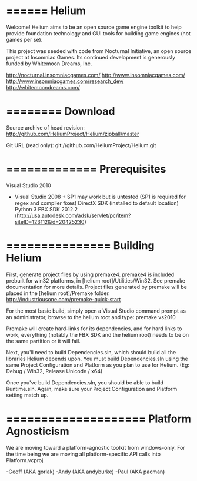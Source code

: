 ======
Helium
======

Welcome!  Helium aims to be an open source game engine toolkit to
help provide foundation technology and GUI tools for building game
engines (not games per se).

This project was seeded with code from Nocturnal Initiative, an open
source project at Insomniac Games.  Its continued development is
generously funded by Whitemoon Dreams, Inc.

http://nocturnal.insomniacgames.com/
http://www.insomniacgames.com/
http://www.insomniacgames.com/research_dev/
http://whitemoondreams.com/

========
Download
========

Source archive of head revision:
http://github.com/HeliumProject/Helium/zipball/master

Git URL (read only):
git://github.com/HeliumProject/Helium.git

=============
Prerequisites
=============

Visual Studio 2010
 - Visual Studio 2008 + SP1 may work but is untested (SP1 is required for 
   regex and compiler fixes)
DirectX SDK (installed to default location)
Python 3
FBX SDK 2012.2 (http://usa.autodesk.com/adsk/servlet/pc/item?siteID=123112&id=20425230)

===============
Building Helium
===============

First, generate project files by using premake4. premake4 is included
prebuilt for win32 platforms, in [helium root]/Utilities/Win32. See
premake documentation for more details. Project files generated by
premake will be placed in the [helium root]/Premake folder.
http://industriousone.com/premake-quick-start

For the most basic build, simply open a Visual Studio command prompt as an administrator, browse to the helium root and type:
premake vs2010

Premake will create hard-links for its dependencies, and for hard links to work, everything (notably the FBX SDK and the helium root) needs to be on the same partition or it will fail.

Next, you'll need to build Dependencies.sln, which should build all
the libraries Helium depends upon.  You must build Dependencies.sln
using the same Project Configuration and Platform as you plan to use
for Helium.  (Eg: Debug / Win32, Release Unicode / x64)

Once you've build Dependencies.sln, you should be able to build
Runtime.sln.  Again, make sure your Project Configuration and Platform
setting match up.

====================
Platform Agnosticism
====================

We are moving toward a platform-agnostic toolkit from windows-only.  For
the time being we are moving all platform-specific API calls into
Platform.vcproj.

-Geoff (AKA gorlak)
-Andy (AKA andyburke)
-Paul (AKA pacman)